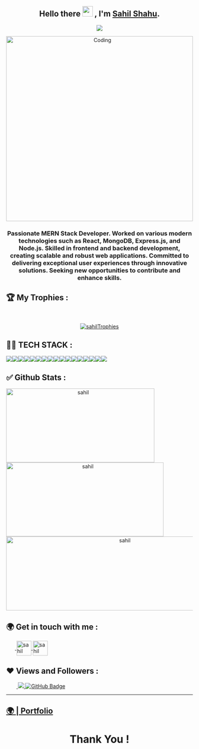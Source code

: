<h2 align="center">
  Hello there <img src="https://media.giphy.com/media/hvRJCLFzcasrR4ia7z/giphy.gif" width="28"> , I'm <a href="https://github.com/sahilshahu555" target="_blank" rel="n">Sahil Shahu</a>.
</h2>

<p align="center">
  <img src="https://readme-typing-svg.herokuapp.com/?lines=Full%20Stack%20MERN%20Developer;&center=true&width=500&height=50">
</p>

<p align="center"><img src="https://globaleducation.s3.ap-south-1.amazonaws.com/globaledu/gif/front-end-development.gif"  alt="Coding" width="100%"height="500"></p>




<h3 align="center">Passionate MERN Stack Developer.  Worked on various modern technologies such as React, MongoDB, Express.js, and Node.js. Skilled in frontend and backend development, creating  scalable and  robust web applications. Committed to delivering exceptional user experiences through innovative solutions. Seeking new opportunities to contribute and enhance skills.</h3>

<!-- new file -->

## 🏆 My Trophies :
<br/>
<p align="center"> <a href="https://github.com/ryo-ma/github-profile-trophy"><img src="https://github-profile-trophy.vercel.app/?username=sahilshahu555&theme=onedark" alt="sahilTrophies" /></a> </p>

## 👨‍💻 TECH STACK :

<div align="center" style="display: flex; flex-wrap: wrap;">
<img src="https://img.shields.io/badge/HTML5-E34F26?style=for-the-badge&logo=html5&logoColor=white" />
<img src="https://img.shields.io/badge/CSS3-1572B6?style=for-the-badge&logo=css3&logoColor=white" />
<img src="https://img.shields.io/badge/JavaScript-323330?style=for-the-badge&logo=javascript&logoColor=F7DF1E" />
<img src="https://img.shields.io/badge/react-%2320232a.svg?style=for-the-badge&logo=react&logoColor=%2361DAFB" />
<img src="https://img.shields.io/badge/React_Router-CA4245?style=for-the-badge&logo=react-router&logoColor=white" />
<img src="https://img.shields.io/badge/redux-%23593d88.svg?style=for-the-badge&logo=redux&logoColor=white" />
<img src="https://img.shields.io/badge/chakra-%234ED1C5.svg?style=for-the-badge&logo=chakraui&logoColor=white" />
<img src="https://img.shields.io/badge/MongoDB-%234ea94b.svg?style=for-the-badge&logo=mongodb&logoColor=white" />

<img src="https://img.shields.io/badge/Bootstrap-563D7C?style=for-the-badge&logo=bootstrap&logoColor=white" />
<img src="https://img.shields.io/badge/Tailwind_CSS-38B2AC?style=for-the-badge&logo=tailwind-css&logoColor=white" />
<img src="https://img.shields.io/badge/Node.js-339933?style=for-the-badge&logo=nodedotjs&logoColor=white" />
<img src="https://img.shields.io/badge/Express.js-000000?style=for-the-badge&logo=express&logoColor=white" />
<img src="https://img.shields.io/badge/java-%23ED8B00.svg?style=for-the-badge&logo=java&logoColor=white" />
<img src="https://img.shields.io/badge/npm-CB3837?style=for-the-badge&logo=npm&logoColor=white" />
<img src="https://img.shields.io/badge/GitHub-100000?style=for-the-badge&logo=github&logoColor=white" />
<img src="https://img.shields.io/badge/GIT-E44C30?style=for-the-badge&logo=git&logoColor=white" />
<img src="https://img.shields.io/badge/vite-%23646CFF.svg?style=for-the-badge&logo=vite&logoColor=white" />
</div>

## ✅ Github Stats :

<div align="center" style="display: flex; flex-direction: column;">

<img width="400px" height="200px" align="center" src="https://github-readme-stats.vercel.app/api?username=sahilshahu555&theme=neon&border_radius=2.7&show_icons=true" alt="sahil" />
  
<img width="425px" height="200px" align="center" src="https://github-readme-streak-stats.herokuapp.com/?user=sahilshahu555&theme=neon&border_radius=2.7&date_format=M%20j%5B%2C%20Y%5D" alt="sahil" />
  
<img width="625px" height="200px" align="center" src="https://github-readme-stats.vercel.app/api/top-langs/?username=sahilshahu555&theme=neon&border_radius=2.7" alt="sahil" />
  
</div>

<h2>🌍 Get in touch with me :</h2>
   <p align="left">
    &nbsp;&nbsp;&nbsp;&nbsp;&nbsp;&nbsp;<a href="https://www.linkedin.com/in/sahil-shahu-7374bb18b/" target="blank">
            <img align="center"
                src="https://img.icons8.com/3d-fluency/94/linkedin.png"
                alt="sahil" width="40px" />
        </a>
        <a href="https://github.com/sahilshahu555" target="blank">
            <img align="center"
                src="https://img.icons8.com/3d-fluency/94/github.png"
                alt="sahil" width="40px"/>
        </a>
    </p>
    <h2>❤ Views and Followers :</h2>
    &nbsp;&nbsp;&nbsp;&nbsp;&nbsp;&nbsp;&nbsp;<a href="https://github.com/sahilshahu555/github-profile-views-counter">
        <img src="https://komarev.com/ghpvc/?username=sahilshahu555" >
    </a>
    <a href="https://github.com/sahilshahu555?tab=followers">
        <img src="https://img.shields.io/github/followers/sahilshahu555?label=Followers&style=social" alt="GitHub Badge">
    </a>
    <hr />
    <h2><a href="https://sahilshahu555.github.io/">🌍 | Portfolio </a></h2>
    <h1 align="center">Thank You !</h1>
    